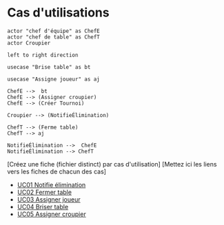 # Cas d'utilisations


```plantuml
actor "chef d'équipe" as ChefE
actor "chef de table" as ChefT
actor Croupier

left to right direction

usecase "Brise table" as bt

usecase "Assigne joueur" as aj

ChefE -->  bt
ChefE --> (Assigner croupier)
ChefE --> (Créer Tournoi)

Croupier --> (NotifieÉlimination)

ChefT --> (Ferme table)
ChefT --> aj

NotifieÉlimination -->  ChefE
NotifieÉlimination --> ChefT
```

[Créez une fiche (fichier distinct) par cas d'utilisation]
[Mettez ici les liens vers les fiches de chacun des cas]

* [UC01 Notifie élimination](UC01.md)
* [UC02 Fermer table](UC02.md)
* [UC03 Assigner joueur](UC03.md)
* [UC04 Briser table](UC04.md)
* [UC05 Assigner croupier](UC05.md)